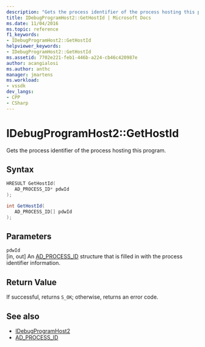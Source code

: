 ```yaml
---
description: "Gets the process identifier of the process hosting this program."
title: IDebugProgramHost2::GetHostId | Microsoft Docs
ms.date: 11/04/2016
ms.topic: reference
f1_keywords:
- IDebugProgramHost2::GetHostId
helpviewer_keywords:
- IDebugProgramHost2::GetHostId
ms.assetid: 7702e221-feb1-446b-a224-cb46c420987e
author: acangialosi
ms.author: anthc
manager: jmartens
ms.workload:
- vssdk
dev_langs:
- CPP
- CSharp
---
```

# IDebugProgramHost2::GetHostId
Gets the process identifier of the process hosting this program.

## Syntax

```cpp
HRESULT GetHostId( 
   AD_PROCESS_ID* pdwId
);
```

```csharp
int GetHostId( 
   AD_PROCESS_ID[] pdwId
);
```

## Parameters
`pdwId`\
[in, out] An [AD_PROCESS_ID](../../../extensibility/debugger/reference/ad-process-id.md) structure that is filled in with the process identifier information.

## Return Value
 If successful, returns `S_OK`; otherwise, returns an error code.

## See also
- [IDebugProgramHost2](../../../extensibility/debugger/reference/idebugprogramhost2.md)
- [AD_PROCESS_ID](../../../extensibility/debugger/reference/ad-process-id.md)
